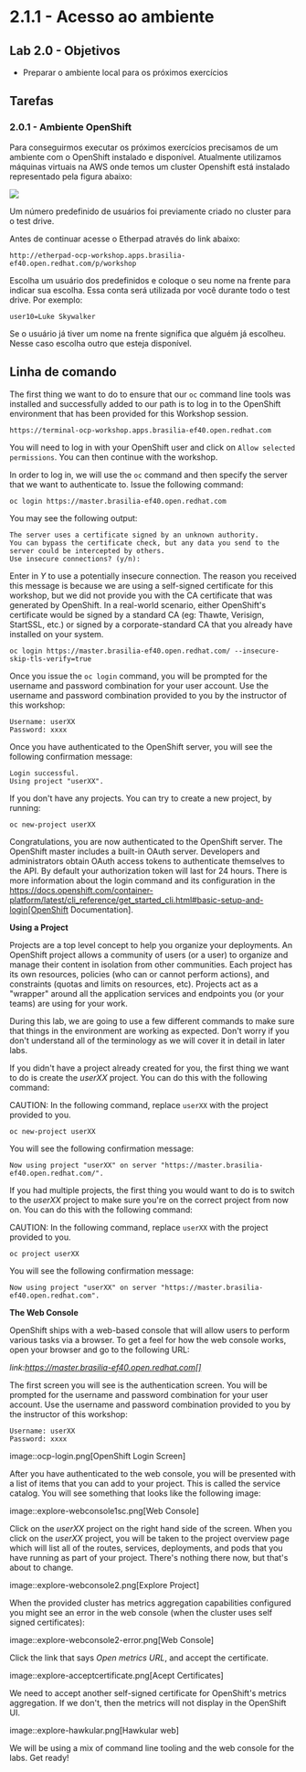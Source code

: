 # 2.1.1 - Acesso ao ambiente

## Lab 2.0 - Objetivos

* Preparar o ambiente local para os próximos exercícios

## Tarefas

### 2.0.1 - Ambiente OpenShift
Para conseguirmos executar os próximos exercícios precisamos de um ambiente com o OpenShift instalado e disponível. Atualmente utilizamos máquinas virtuais na AWS onde temos um cluster Openshift está instalado representado pela figura abaixo:

![](https://raw.githubusercontent.com/guaxinim/starter-guides/ocp-3.11/images/common-environment-ocp-architecture.png)

Um número predefinido de usuários foi previamente criado no cluster para o test drive.

Antes de continuar acesse o Etherpad através do link abaixo:

```text
http://etherpad-ocp-workshop.apps.brasilia-ef40.open.redhat.com/p/workshop
```

Escolha um usuário dos predefinidos e coloque o seu nome na frente para indicar sua escolha.
Essa conta será utilizada por você durante todo o test drive. Por exemplo:

```text
user10=Luke Skywalker
```

Se o usuário já tiver um nome na frente significa que alguém já escolheu. Nesse caso escolha outro que esteja disponível.

## Linha de comando

The first thing we want to do to ensure that our `oc` command line tools was
installed and successfully added to our path is to log in to the OpenShift
environment that has been provided for this Workshop session. 


```text
https://terminal-ocp-workshop.apps.brasilia-ef40.open.redhat.com
```

You will need to log in with your OpenShift user and click on `Allow selected permissions`. You can then continue with the workshop.

In order to log in, we will use the `oc` command and then specify the server that we
want to authenticate to. Issue the following command:

```text
oc login https://master.brasilia-ef40.open.redhat.com
```

You may see the following output:

```text
The server uses a certificate signed by an unknown authority.
You can bypass the certificate check, but any data you send to the server could be intercepted by others.
Use insecure connections? (y/n):
```

Enter in *Y* to use a potentially insecure connection. The reason you received
this message is because we are using a self-signed certificate for this
workshop, but we did not provide you with the CA certificate that was generated
by OpenShift. In a real-world scenario, either OpenShift's certificate would be
signed by a standard CA (eg: Thawte, Verisign, StartSSL, etc.) or signed by a
corporate-standard CA that you already have installed on your system.

```text
oc login https://master.brasilia-ef40.open.redhat.com/ --insecure-skip-tls-verify=true
```

Once you issue the `oc login` command, you will be prompted for the username and
password combination for your user account. Use the username and password combination provided to you by the instructor of this workshop:

```text
Username: userXX
Password: xxxx
```

Once you have authenticated to the OpenShift server, you will see the
following confirmation message:

```text
Login successful.
Using project "userXX".
```

If you don't have any projects. You can try to create a new project, by running:

```text
oc new-project userXX
```

Congratulations, you are now authenticated to the OpenShift server. The
OpenShift master includes a built-in OAuth server. Developers and administrators
obtain OAuth access tokens to authenticate themselves to the API. By default
your authorization token will last for 24 hours. There is more information about
the login command and its configuration in the https://docs.openshift.com/container-platform/latest/cli_reference/get_started_cli.html#basic-setup-and-login[OpenShift Documentation].

**Using a Project**

Projects are a top level concept to help you organize your deployments. An
OpenShift project allows a community of users (or a user) to organize and manage
their content in isolation from other communities. Each project has its own
resources, policies (who can or cannot perform actions), and constraints (quotas
and limits on resources, etc). Projects act as a "wrapper" around all the
application services and endpoints you (or your teams) are using for your work.

During this lab, we are going to use a few different commands to make sure that
things in the environment are working as expected.  Don't worry if you don't
understand all of the terminology as we will cover it in detail in later labs.

If you didn't have a project already created for you, the first thing we want 
to do is create the *userXX* project. You can do this with the following command:

CAUTION: In the following command, replace `userXX` with the project provided to you.

```text
oc new-project userXX
```

You will see the following confirmation message:

```text
Now using project "userXX" on server "https://master.brasilia-ef40.open.redhat.com/".
```

If you had multiple projects, the first thing you would want to do is to switch 
to the *userXX* project to make sure you're on the correct project from now on. 
You can do this with the following command:

CAUTION: In the following command, replace `userXX` with the project provided to you.

```text
oc project userXX
```

You will see the following confirmation message:

```text
Now using project "userXX" on server "https://master.brasilia-ef40.open.redhat.com".
```

**The Web Console**

OpenShift ships with a web-based console that will allow users to
perform various tasks via a browser.  To get a feel for how the web console
works, open your browser and go to the following URL:

*link:https://master.brasilia-ef40.open.redhat.com[]*

The first screen you will see is the authentication screen. You will be prompted for the username and password combination for your user account. Use the username and password combination provided to you by the instructor of this workshop:

```text
Username: userXX
Password: xxxx
```

image::ocp-login.png[OpenShift Login Screen]

After you have authenticated to the web console, you will be presented with a
list of items that you can add to your project. This is called the service catalog. You will see
something that looks like the following image:

image::explore-webconsole1sc.png[Web Console]

Click on the *userXX* project on the right hand side of the screen. When you click on the
*userXX* project, you will be taken to the project overview page
which will list all of the routes, services, deployments, and pods that you have
running as part of your project. There's nothing there now, but that's about to
change.

image::explore-webconsole2.png[Explore Project]

When the provided cluster has metrics aggregation capabilities configured you might see an 
error in the web console (when the cluster uses self signed certificates):

image::explore-webconsole2-error.png[Web Console]

Click the link that says *Open metrics URL*, and accept the certificate.

image::explore-acceptcertificate.png[Acept Certificates]

We need to accept another self-signed certificate for OpenShift's metrics
aggregation. If we don't, then the metrics will not display in the OpenShift UI.

image::explore-hawkular.png[Hawkular web]

We will be using a mix of command line tooling and the web console for the labs.
Get ready!
